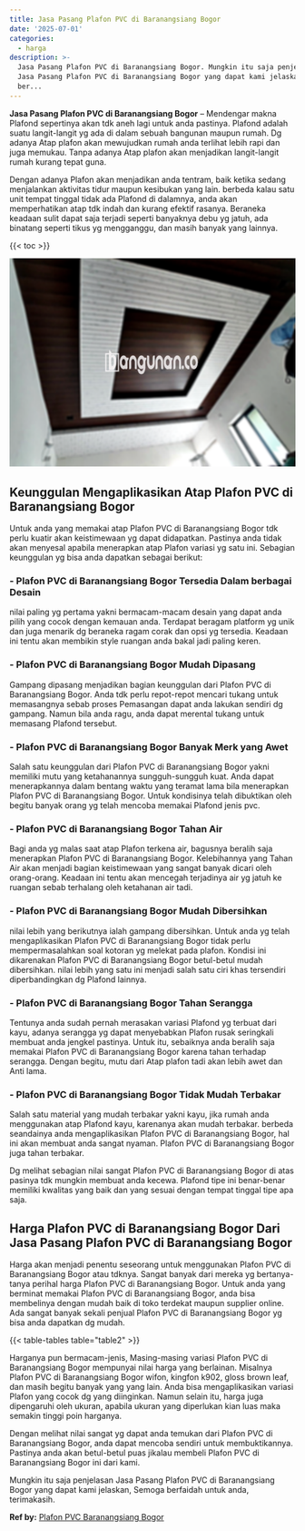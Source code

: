 ```yaml
---
title: Jasa Pasang Plafon PVC di Baranangsiang Bogor
date: '2025-07-01'
categories:
  - harga
description: >-
  Jasa Pasang Plafon PVC di Baranangsiang Bogor. Mungkin itu saja penjelasan
  Jasa Pasang Plafon PVC di Baranangsiang Bogor yang dapat kami jelaskan, Semoga
  ber...
---
```


**Jasa Pasang Plafon PVC di Baranangsiang Bogor** – Mendengar makna Plafond sepertinya akan tdk aneh lagi untuk anda pastinya. Plafond adalah suatu langit-langit yg ada di dalam sebuah bangunan maupun rumah. Dg adanya Atap plafon akan mewujudkan rumah anda terlihat lebih rapi dan juga memukau. Tanpa adanya Atap plafon akan menjadikan langit-langit rumah kurang tepat guna.

Dengan adanya Plafon akan menjadikan anda tentram, baik ketika sedang menjalankan aktivitas tidur maupun kesibukan yang lain. berbeda kalau satu unit tempat tinggal tidak ada Plafond di dalamnya, anda akan memperhatikan atap tdk indah dan kurang efektif rasanya. Beraneka keadaan sulit dapat saja terjadi seperti banyaknya debu yg jatuh, ada binatang seperti tikus yg mengganggu, dan masih banyak yang lainnya.

{{< toc >}}

![Jasa Pasang Plafon PVC di Baranangsiang Bogor](/images/flafond-pvc-murah05.png)

## Keunggulan Mengaplikasikan Atap Plafon PVC di Baranangsiang Bogor

Untuk anda yang memakai atap Plafon PVC di Baranangsiang Bogor tdk perlu kuatir akan keistimewaan yg dapat didapatkan. Pastinya anda tidak akan menyesal apabila menerapkan atap Plafon variasi yg satu ini. Sebagian keunggulan yg bisa anda dapatkan sebagai berikut:

### \- Plafon PVC di Baranangsiang Bogor Tersedia Dalam berbagai Desain

nilai paling yg pertama yakni bermacam-macam desain yang dapat anda pilih yang cocok dengan kemauan anda. Terdapat beragam platform yg unik dan juga menarik dg beraneka ragam corak dan opsi yg tersedia. Keadaan ini tentu akan membikin style ruangan anda bakal jadi paling keren.

### \- Plafon PVC di Baranangsiang Bogor Mudah Dipasang

Gampang dipasang menjadikan bagian keunggulan dari Plafon PVC di Baranangsiang Bogor. Anda tdk perlu repot-repot mencari tukang untuk memasangnya sebab proses Pemasangan dapat anda lakukan sendiri dg gampang. Namun bila anda ragu, anda dapat merental tukang untuk memasang Plafond tersebut.

### \- Plafon PVC di Baranangsiang Bogor Banyak Merk yang Awet

Salah satu keunggulan dari Plafon PVC di Baranangsiang Bogor yakni memiliki mutu yang ketahanannya sungguh-sungguh kuat. Anda dapat menerapkannya dalam bentang waktu yang teramat lama bila menerapkan Plafon PVC di Baranangsiang Bogor. Untuk kondisinya telah dibuktikan oleh begitu banyak orang yg telah mencoba memakai Plafond jenis pvc.

### \- Plafon PVC di Baranangsiang Bogor Tahan Air

Bagi anda yg malas saat atap Plafon terkena air, bagusnya beralih saja menerapkan Plafon PVC di Baranangsiang Bogor. Kelebihannya yang Tahan Air akan menjadi bagian keistimewaan yang sangat banyak dicari oleh orang-orang. Keadaan ini tentu akan mencegah terjadinya air yg jatuh ke ruangan sebab terhalang oleh ketahanan air tadi.

### \- Plafon PVC di Baranangsiang Bogor Mudah Dibersihkan

nilai lebih yang berikutnya ialah gampang dibersihkan. Untuk anda yg telah mengaplikasikan Plafon PVC di Baranangsiang Bogor tidak perlu mempermasalahkan soal kotoran yg melekat pada plafon. Kondisi ini dikarenakan Plafon PVC di Baranangsiang Bogor betul-betul mudah dibersihkan. nilai lebih yang satu ini menjadi salah satu ciri khas tersendiri diperbandingkan dg Plafond lainnya.

### \- Plafon PVC di Baranangsiang Bogor Tahan Serangga

Tentunya anda sudah pernah merasakan variasi Plafond yg terbuat dari kayu, adanya serangga yg dapat menyebabkan Plafon rusak seringkali membuat anda jengkel pastinya. Untuk itu, sebaiknya anda beralih saja memakai Plafon PVC di Baranangsiang Bogor karena tahan terhadap serangga. Dengan begitu, mutu dari Atap plafon tadi akan lebih awet dan Anti lama.

### \- Plafon PVC di Baranangsiang Bogor Tidak Mudah Terbakar

Salah satu material yang mudah terbakar yakni kayu, jika rumah anda menggunakan atap Plafond kayu, karenanya akan mudah terbakar. berbeda seandainya anda mengaplikasikan Plafon PVC di Baranangsiang Bogor, hal ini akan membuat anda sangat nyaman. Plafon PVC di Baranangsiang Bogor juga tahan terbakar.

Dg melihat sebagian nilai sangat Plafon PVC di Baranangsiang Bogor di atas pasinya tdk mungkin membuat anda kecewa. Plafond tipe ini benar-benar memiliki kwalitas yang baik dan yang sesuai dengan tempat tinggal tipe apa saja.

## Harga Plafon PVC di Baranangsiang Bogor Dari Jasa Pasang Plafon PVC di Baranangsiang Bogor

Harga akan menjadi penentu seseorang untuk menggunakan Plafon PVC di Baranangsiang Bogor atau tdknya. Sangat banyak dari mereka yg bertanya-tanya perihal harga Plafon PVC di Baranangsiang Bogor. Untuk anda yang berminat memakai Plafon PVC di Baranangsiang Bogor, anda bisa membelinya dengan mudah baik di toko terdekat maupun supplier online. Ada sangat banyak sekali penjual Plafon PVC di Baranangsiang Bogor yg bisa anda dapatkan dg mudah.

{{< table-tables table="table2" >}}

Harganya pun bermacam-jenis, Masing-masing variasi Plafon PVC di Baranangsiang Bogor mempunyai nilai harga yang berlainan. Misalnya Plafon PVC di Baranangsiang Bogor wifon, kingfon k902, gloss brown leaf, dan masih begitu banyak yang yang lain. Anda bisa mengaplikasikan variasi Plafon yang cocok dg yang diinginkan. Namun selain itu, harga juga dipengaruhi oleh ukuran, apabila ukuran yang diperlukan kian luas maka semakin tinggi poin harganya.

Dengan melihat nilai sangat yg dapat anda temukan dari Plafon PVC di Baranangsiang Bogor, anda dapat mencoba sendiri untuk membuktikannya. Pastinya anda akan betul-betul puas jikalau membeli Plafon PVC di Baranangsiang Bogor ini dari kami.

Mungkin itu saja penjelasan Jasa Pasang Plafon PVC di Baranangsiang Bogor yang dapat kami jelaskan, Semoga berfaidah untuk anda, terimakasih.

**Ref by:** [Plafon PVC Baranangsiang Bogor](https://id.wikipedia.org/wiki/Plafon)
